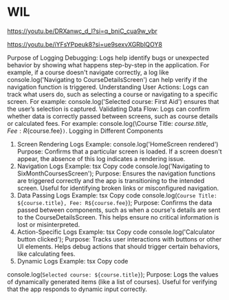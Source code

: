 # WIL
https://youtu.be/DRXanwc_d_l?si=q_bniC_cua9w_vbr


https://youtu.be/iYFsYPpeuk8?si=ue9sexvXGRblQOY8

Purpose of Logging
Debugging:
Logs help identify bugs or unexpected behavior by showing what happens step-by-step in the application.
For example, if a course doesn't navigate correctly, a log like console.log('Navigating to CourseDetailsScreen') can help verify if the navigation function is triggered.
Understanding User Actions:
Logs can track what users do, such as selecting a course or navigating to a specific screen.
For example: console.log('Selected course: First Aid') ensures that the user’s selection is captured.
Validating Data Flow:
Logs can confirm whether data is correctly passed between screens, such as course details or calculated fees.
For example: console.log(\Course Title: ${course.title}, Fee: R${course.fee}`)`.
Logging in Different Components
1. Screen Rendering Logs
Example: console.log('HomeScreen rendered')
Purpose: Confirms that a particular screen is loaded. If a screen doesn't appear, the absence of this log indicates a rendering issue.
2. Navigation Logs
Example:
tsx
Copy code
console.log('Navigating to SixMonthCoursesScreen');
Purpose: Ensures the navigation functions are triggered correctly and the app is transitioning to the intended screen. Useful for identifying broken links or misconfigured navigation.
3. Data Passing Logs
Example:
tsx
Copy code
console.log(`Course Title: ${course.title}, Fee: R${course.fee}`);
Purpose: Confirms the data passed between components, such as when a course's details are sent to the CourseDetailsScreen. This helps ensure no critical information is lost or misinterpreted.
4. Action-Specific Logs
Example:
tsx
Copy code
console.log('Calculator button clicked');
Purpose: Tracks user interactions with buttons or other UI elements. Helps debug actions that should trigger certain behaviors, like calculating fees.
5. Dynamic Logs
Example:
tsx
Copy code


console.log(`Selected course: ${course.title}`);
Purpose: Logs the values of dynamically generated items (like a list of courses). Useful for verifying that the app responds to dynamic input correctly.




